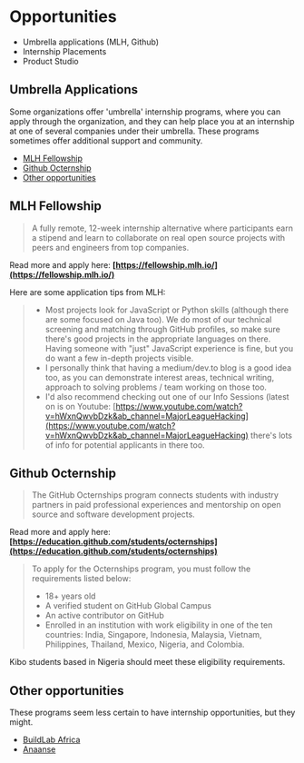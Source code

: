 # Opportunities

- Umbrella applications (MLH, Github)
- Internship Placements
- Product Studio

## Umbrella Applications

Some organizations offer 'umbrella' internship programs, where you can apply through the organization, and they can help place you at an internship at one of several companies under their umbrella. These programs sometimes offer additional support and community.

- [MLH Fellowship](#mlh-fellowship)
- [Github Octernship](#github-octernship)
- [Other opportunities](#other-opportunities)

## MLH Fellowship

> A fully remote, 12-week internship alternative where participants earn a stipend and learn to collaborate on real open source projects with peers and engineers from top companies.

Read more and apply here: **[https://fellowship.mlh.io/](https://fellowship.mlh.io/)**

Here are some application tips from MLH:

> - Most projects look for JavaScript or Python skills (although there are some focused on Java too). We do most of our technical screening and matching through GitHub profiles, so make sure there's good projects in the appropriate languages on there. Having someone with "just" JavaScript experience is fine, but you do want a few in-depth projects visible.
> - I personally think that having a medium/dev.to blog is a good idea too, as you can demonstrate interest areas, technical writing, approach to solving problems / team working on those too.
> - I'd also recommend checking out one of our Info Sessions (latest on is on Youtube: [https://www.youtube.com/watch?v=hWxnQwvbDzk&ab_channel=MajorLeagueHacking](https://www.youtube.com/watch?v=hWxnQwvbDzk&ab_channel=MajorLeagueHacking) there's lots of info for potential applicants in there too.

## Github Octernship

> The GitHub Octernships program connects students with industry partners in paid professional experiences and mentorship on open source and software development projects.

Read more and apply here: **[https://education.github.com/students/octernships](https://education.github.com/students/octernships)**

> To apply for the Octernships program, you must follow the requirements listed below:
>
> - 18+ years old
> - A verified student on GitHub Global Campus
> - An active contributor on GitHub
> - Enrolled in an institution with work eligibility in one of the ten countries: India, Singapore, Indonesia, Malaysia, Vietnam, Philippines, Thailand, Mexico, Nigeria, and Colombia.

Kibo students based in Nigeria should meet these eligibility requirements.

## Other opportunities

These programs seem less certain to have internship opportunities, but they might.

- [BuildLab Africa](https://linktr.ee/buildlabAfrica)
- [Anaanse](https://anaanse.com/)
<!--
- [Riipen](https://www.riipen.com/students)
- [GitStart](https://www.gitstart.dev/)
  -->
